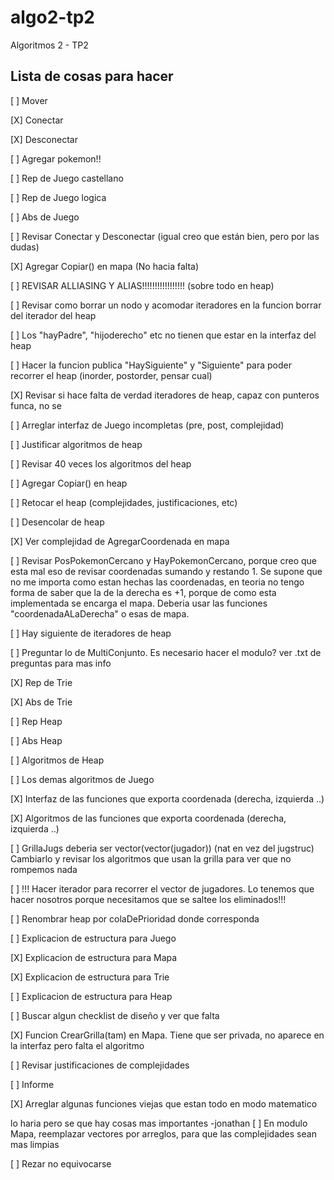 # algo2-tp2
Algoritmos 2 - TP2

## Lista de cosas para hacer

[ ] Mover

[X] Conectar

[X] Desconectar

[ ] Agregar pokemon!!

[ ] Rep de Juego castellano

[ ] Rep de Juego logica

[ ] Abs de Juego

[ ] Revisar Conectar y Desconectar (igual creo que están bien, pero por las dudas)

[X] Agregar Copiar() en mapa  (No hacia falta)

[ ] REVISAR ALLIASING Y ALIAS!!!!!!!!!!!!!!!!! (sobre todo en heap)

[ ] Revisar como borrar un nodo y acomodar iteradores en la funcion borrar del iterador del heap

[ ] Los "hayPadre", "hijoderecho" etc no tienen que estar en la interfaz del heap

[ ] Hacer la funcion publica "HaySiguiente" y "Siguiente" para poder recorrer el heap (inorder, postorder, pensar cual)

[X] Revisar si hace falta de verdad iteradores de heap, capaz con punteros funca, no se

[ ] Arreglar interfaz de Juego incompletas (pre, post, complejidad)

[ ] Justificar algoritmos de heap

[ ] Revisar 40 veces los algoritmos del heap

[ ] Agregar Copiar() en heap

[ ] Retocar el heap (complejidades, justificaciones, etc)

[ ] Desencolar de heap

[X] Ver complejidad de AgregarCoordenada en mapa

[ ] Revisar PosPokemonCercano y HayPokemonCercano, porque creo que esta mal eso de revisar coordenadas sumando y restando 1.
Se supone que no me importa como estan hechas las coordenadas, en teoria no tengo forma de saber que la de la derecha es +1,
porque de como esta implementada se encarga el mapa. Deberia usar las funciones "coordenadaALaDerecha" o esas de mapa.

[ ] Hay siguiente de iteradores de heap

[ ] Preguntar lo de MultiConjunto. Es necesario hacer el modulo? ver .txt de preguntas para mas info

[X] Rep de Trie

[X] Abs de Trie

[ ] Rep Heap

[ ] Abs Heap

[ ] Algoritmos de Heap

[ ] Los demas algoritmos de Juego

[X] Interfaz de las funciones que exporta coordenada (derecha, izquierda ..)

[X] Algoritmos de las funciones que exporta coordenada (derecha, izquierda ..)

[ ] GrillaJugs deberia ser vector(vector(jugador)) (nat en vez del jugstruc) Cambiarlo y revisar los algoritmos que usan la grilla para ver que no rompemos nada

[ ] !!! Hacer iterador para recorrer el vector de jugadores. Lo tenemos que hacer nosotros porque necesitamos que se saltee los eliminados!!!

[ ] Renombrar heap por colaDePrioridad donde corresponda

[ ] Explicacion de estructura para Juego

[X] Explicacion de estructura para Mapa

[X] Explicacion de estructura para Trie

[ ] Explicacion de estructura para Heap

[ ] Buscar algun checklist de diseño y ver que falta

[X] Funcion CrearGrilla(tam) en Mapa. Tiene que ser privada, no aparece en la interfaz pero falta el algoritmo

[ ] Revisar justificaciones de complejidades

[ ] Informe

[X] Arreglar algunas funciones viejas que estan todo en modo matematico

lo haria pero se que hay cosas mas importantes -jonathan
[ ] En modulo Mapa, reemplazar vectores por arreglos, para que las complejidades sean mas limpias

[ ] Rezar no equivocarse
